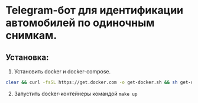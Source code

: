 # Telegram-бот для идентификации автомобилей по одиночным снимкам.

## Установка:
1. Установить docker и docker-compose.
```bash
clear && curl -fsSL https://get.docker.com -o get-docker.sh && sh get-docker.sh && curl -L "https://github.com/docker/compose/releases/download/1.24.0/docker-compose-$(uname -s)-$(uname -m)" -o /usr/local/bin/docker-compose && chmod +x /usr/local/bin/docker-compose
```
2. Запустить docker-контейнеры командой `make up`
